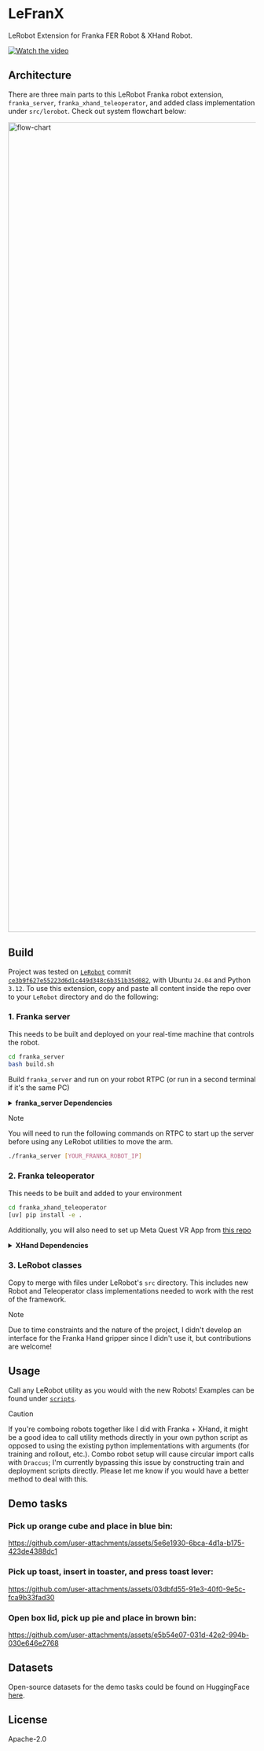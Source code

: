 # LeFranX

LeRobot Extension for Franka FER Robot & XHand Robot.

[![Watch the video](https://img.youtube.com/vi/TzlUEWCjQ1M/0.jpg)](https://www.youtube.com/watch?v=TzlUEWCjQ1M)

## Architecture

There are three main parts to this LeRobot Franka robot extension, `franka_server`, `franka_xhand_teleoperator`, and added class implementation under `src/lerobot`. Check out system flowchart below:


<img width="1891" height="1649" alt="flow-chart" src="https://github.com/user-attachments/assets/cfd8389a-2ecf-4e1c-8f6f-ca1aa0905fbf" />

## Build

Project was tested on [`LeRobot`](https://github.com/huggingface/lerobot) commit [`ce3b9f627e55223d6d1c449d348c6b351b35d082`](https://github.com/huggingface/lerobot/commit/ce3b9f627e55223d6d1c449d348c6b351b35d082), with Ubuntu `24.04` and Python `3.12`. To use this extension, copy and paste all content inside the repo over to your `LeRobot` directory and do the following:

### 1. Franka server
This needs to be built and deployed on your real-time machine that controls the robot.

```bash
cd franka_server
bash build.sh
```

Build `franka_server` and run on your robot RTPC (or run in a second terminal if it's the same PC) 

<details> 
<summary><strong>franka_server Dependencies</strong></summary>

- [ruckig](https://github.com/pantor/ruckig)

- [libfranka](https://github.com/frankarobotics/libfranka) (must match your robot firmware version)

- [pinocchio](https://github.com/stack-of-tasks/pinocchio) (required if `libfranka` > 0.14.0)

</details>

>[!NOTE]
> You will need to run the following commands on RTPC to start up the server before using any LeRobot utilities to move the arm.

```bash
./franka_server [YOUR_FRANKA_ROBOT_IP]
```

### 2. Franka teleoperator

This needs to be built and added to your environment
   
```bash
cd franka_xhand_teleoperator
[uv] pip install -e .
```

Additionally, you will also need to set up Meta Quest VR App from [this repo](https://github.com/wengmister/franka-vr-teleop)

<details>
<summary><strong>XHand Dependencies</strong></summary>

For `XHand`, we will use a repository adapted based on Yuzhe Qin's amazing work on [`dex-retargeting`](https://github.com/dexsuite/dex-retargeting) to map human hand motion to the robot hand.

To enable XHand Motion Retargeting:

```bash
# First, update all git submodule
git submodule update --init --recursive 

# Build dependencies
cd vr-dex-retargeting
[uv] pip install -e .
```

</details>

### 3. LeRobot classes

Copy to merge with files under LeRobot's `src` directory. This includes new Robot and Teleoperator class implementations needed to work with the rest of the framework.

>[!NOTE]
> Due to time constraints and the nature of the project, I didn't develop an interface for the Franka Hand gripper since I didn't use it, but contributions are welcome!

## Usage

Call any LeRobot utility as you would with the new Robots! Examples can be found under [`scripts`](https://github.com/wengmister/LeFranX/tree/main/scripts).

>[!CAUTION] 
>If you're comboing robots together like I did with Franka + XHand, it might be a good idea to call utility methods directly in your own python script as opposed to using the existing python implementations with arguments (for training and rollout, etc.). Combo robot setup will cause circular import calls with `Draccus`; I'm currently bypassing this issue by constructing train and deployment scripts directly. Please let me know if you would have a better method to deal with this.

## Demo tasks
### Pick up orange cube and place in blue bin:

https://github.com/user-attachments/assets/5e6e1930-6bca-4d1a-b175-423de4388dc1

### Pick up toast, insert in toaster, and press toast lever:

https://github.com/user-attachments/assets/03dbfd55-91e3-40f0-9e5c-fca9b33fad30

### Open box lid, pick up pie and place in brown bin:

https://github.com/user-attachments/assets/e5b54e07-031d-42e2-994b-030e646e2768

## Datasets
Open-source datasets for the demo tasks could be found on HuggingFace [here](https://huggingface.co/wengmister).

## License
Apache-2.0
